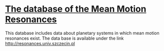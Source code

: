 <a href='http://resonances.univ.szczecin.pl'>The database of the Mean Motion Resonances</a>
==========================================

This database includes data about planetary systems in which mean motion resonances exist. 
The data base is available under the link http://resonances.univ.szczecin.pl
